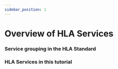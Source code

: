 ```yaml
---
sidebar_position: 1
---
```


# Overview of HLA Services

### Service grouping in the HLA Standard

### HLA Services in this tutorial